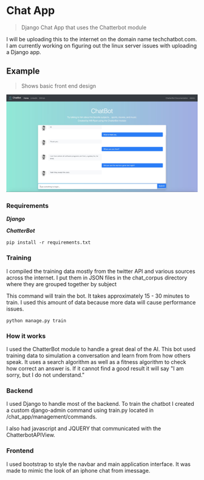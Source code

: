 # Chat App

> Django Chat App that uses the Chatterbot module

I will be uploading this to the internet on the domain name techchatbot.com. I am currently
working on figuring out the linux server issues with uploading a Django app.

## Example
> Shows basic front end design

![ScreenShot](screenshots/chat_bot_main.jpg?raw=true)

### Requirements

***Django***

***ChatterBot***

```shell script
pip install -r requirements.txt
```

### Training
I compiled the training data mostly from the twitter API and various sources across the
internet. I put them in JSON files in the chat_corpus directory where they are grouped together
by subject


This command will train the bot. It takes approximately 15 - 30 minutes to train. I used
this amount of data because more data will cause performance issues.
```shell script
python manage.py train
```

### How it works

I used the ChatterBot module to handle a great deal of the AI. This bot used training data
to simulation a conversation and learn from from how others speak. It uses a search algorithm
as well as a fitness algorithm to check how correct an answer is. If it cannot find a good result
it will say "I am sorry, but I do not understand."

### Backend

I used Django to handle most of the backend. To train the chatbot I created a custom django-admin
command using train.py located in /chat_app/management/commands.

I also had javascript and JQUERY that communicated with the ChatterbotAPIView.

### Frontend

I used bootstrap to style the navbar and main application interface. It was made to mimic
the look of an iphone chat from imessage.
